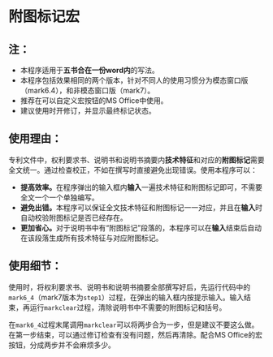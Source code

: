 # 附图标记宏

## 注：

* 本程序适用于<b>五书合在一份word内</b>的写法。<br>
* 本程序包括效果相同的两个版本，针对不同人的使用习惯分为模态窗口版（mark6.4），和非模态窗口版（mark7）。<br>
* 推荐在可以自定义宏按钮的MS Office中使用。<br>
* 建议使用时开修订，并显示最终标记状态。<br>

## 使用理由：

专利文件中，权利要求书、说明书和说明书摘要内<b>技术特征</b>和对应的<b>附图标记</b>需要全文统一。通过检查校正，不如在撰写时直接避免出现错误。使用本程序可以：<br>
* <b>提高效率。</b>在程序弹出的输入框内<b>输入</b>一遍技术特征和附图标记即可，不需要全文一个一个单独编写。
* <b>避免出错。</b>本程序可以保证全文技术特征和附图标记一一对应，并且在<b>输入</b>时自动校验附图标记是否已经存在。
* <b>更加省心。</b>对于说明书中有“附图标记”段落的，本程序可以在<b>输入</b>结束后自动在该段落生成所有技术特征与对应附图标记。<br>

## 使用细节：

使用时，将权利要求书、说明书和说明书摘要全部撰写好后，先运行代码中的`mark6_4`（mark7版本为`step1`）过程，在弹出的输入框内按提示输入。输入结束，再运行`markclear`过程，清除说明书中不需要的附图标记和括号。<br>

在`mark6_4`过程末尾调用`markclear`可以将两步合为一步，但是建议不要这么做。在第一步结束，可以通过修订检查有没有问题，然后再清除。配合MS Office的宏按钮，分成两步并不会麻烦多少。

